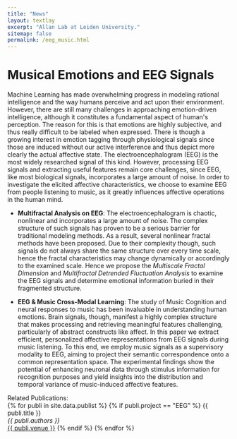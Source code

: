 ```yaml
---
title: "News"
layout: textlay
excerpt: "Allan Lab at Leiden University."
sitemap: false
permalink: /eeg_music.html
---
```


# Musical Emotions and EEG Signals

Machine Learning has made overwhelming progress in modeling rational intelligence and the way humans perceive and act upon their environment. However, there are still many challenges in approaching emotion-driven intelligence, although it constitutes a fundamental aspect of human's perception. The reason for this is that emotions are highly subjective, and thus really difficult to be labeled when expressed. There is though a growing interest in emotion tagging through physiological signals since those are induced without our active interference and thus depict more clearly the actual affective state. The electroencephalogram (EEG) is the most widely researched signal of this kind. However, processing EEG signals and extracting useful features remain core challenges, since EEG, like most biological signals, incorporates a large amount of noise. In order to investigate the elicited affective characteristics, we choose to examine EEG from people listening to music, as it greatly influences affective operations in the human mind.

* **Multifractal Analysis on EEG**: The electroencephalogram is chaotic, nonlinear and incorporates a large amount of noise. The complex structure of such signals  has proven to be a serious barrier for traditional modeling methods. As a result, several nonlinear fractal methods have been proposed. Due to their complexity though, such signals do not always share the same structure over every time scale, hence the fractal characteristics may change dynamically or accordingly to the examined scale. Hence we propose the *Multiscale Fractal Dimension* and *Multifractal Detrended Fluctuation Analysis* to examine the EEG signals and determine emotional information buried in their fragmented structure.  

* **EEG & Music Cross-Modal Learning**: The study of Music Cognition and neural responses to music has been invaluable in understanding human emotions. Brain signals, though, manifest a highly complex structure that makes processing and retrieving meaningful features challenging, particularly of abstract constructs like affect. In this paper we extract efficient, personalized affective representations from EEG signals during music listening. To this end, we employ music signals as a supervisory modality to EEG, aiming to project their semantic correspondence onto a common representation space. The experimental findings show the potential of enhancing neuronal data through stimulus information for recognition purposes and yield insights into the distribution and temporal variance of music-induced affective features.

Related Publications:  
{% for publi in site.data.publist %}
{% if publi.project == "EEG" %}
  {{ publi.title }} <br />
  <em>{{ publi.authors }} </em><br /><a href="{{ publi.link.url }}">{{ publi.venue }}</a>
{% endif %}
{% endfor %}
